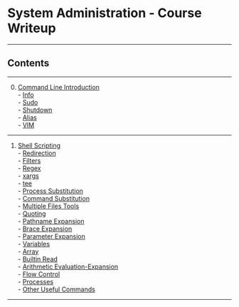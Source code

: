 # System Administration - Course Writeup

---------------
## Contents
---------------
0. [Command Line Introduction](./Command_Line_Introduction)  
  \- [Info](Command_Line_Introduction/#--info)  
  \- [Sudo](Command_Line_Introduction/#--sudo)  
  \- [Shutdown](Command_Line_Introduction/#--shutdown)   
  \- [Alias](Command_Line_Introduction/#--alias)   
  \- [VIM](Command_Line_Introduction/#--vim)   
---------------  
1. [Shell Scripting](./Shell_Scripting)  
  \- [Redirection](./Shell_Scripting/#--redirection)  
  \- [Filters](./Shell_Scripting/#--filters)  
  \- [Regex](./Shell_Scripting/#--regex)  
  \- [xargs](./Shell_Scripting/#--xargs)  
  \- [tee](./Shell_Scripting/#--tee)  
  \- [Process Substitution](./Shell_Scripting/#--process-substitution)  
  \- [Command Substitution](./Shell_Scripting/#--command-substitution)  
  \- [Multiple Files Tools](./Shell_Scripting/#--multiple-file-tools)  
  \- [Quoting](./Shell_Scripting/#--quoting)  
  \- [Pathname Expansion](./Shell_Scripting/#--pathname-expansion)  
  \- [Brace Expansion](./Shell_Scripting/#--brace-expansion)  
  \- [Parameter Expansion](./Shell_Scripting/#--parameter-expansion)  
  \- [Variables](./Shell_Scripting/#--variables)  
  \- [Array](./Shell_Scripting/#--array)  
  \- [Builtin Read](./Shell_Scripting/#--builtin-read)  
  \- [Arithmetic Evaluation-Expansion](./Shell_Scripting/#--arithmetic-evaluation-expansion)   
  \- [Flow Control](./Shell_Scripting/#--flow-control)  
  \- [Processes](./Shell_Scripting/#--processes)  
  \- [Other Useful Commands](./Shell_Scripting/#--other-useful-commands)   

---------------
